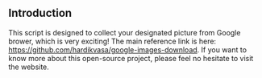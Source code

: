 ## Introduction

This script is designed to collect your designated picture from Google brower, which is very exciting!
The main reference link is here: https://github.com/hardikvasa/google-images-download.
If you want to know more about this open-source project, please feel no hesitate to visit the website.
